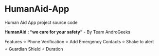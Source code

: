 # HumanAid-App
Human Aid App project source code

**HumanAid : “we care for your safety”**   - By Team AndroGeeks


Features
:star: Phone Verification
:star: Add Emergency Contacts
:star: Shake to alert
:star: Guardian Shield
:star: Duration
